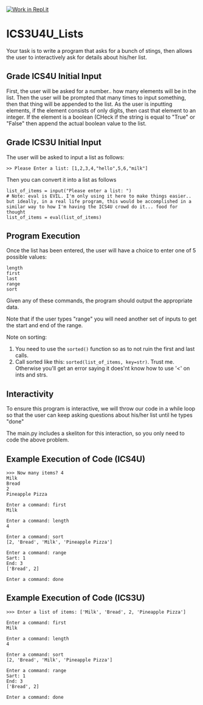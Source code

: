 [![Work in Repl.it](https://classroom.github.com/assets/work-in-replit-14baed9a392b3a25080506f3b7b6d57f295ec2978f6f33ec97e36a161684cbe9.svg)](https://classroom.github.com/online_ide?assignment_repo_id=4203737&assignment_repo_type=AssignmentRepo)
# ICS3U4U_Lists

Your task is to write a program that asks for a bunch of stings, then allows the user to interactively ask for details about his/her list.

## Grade ICS4U Initial Input
First, the user will be asked for a number.. how many elements will be in the list.
Then the user will be prompted that many times to input something, then that thing will be appended to the list.
As the user is inputting elements, if the element consists of only digits, then cast that element to an integer. If the element is a boolean (CHeck if the string is equal to "True" or "False" then append the actual boolean value to the list.

## Grade ICS3U Initial Input
The user will be asked to input a list as follows:
```
>> Please Enter a list: [1,2,3,4,"hello",5,6,"milk"]
```
Then you can convert it into a list as follows
```
list_of_items = input("Please enter a list: ")
# Note: eval is EVIL. I'm only using it here to make things easier.. but ideally, in a real life program, this would be accomplished in a similar way to how I'm having the ICS4U crowd do it... food for thought
list_of_items = eval(list_of_items)
```

## Program Execution
Once the list has been entered, the user will have a choice to enter one of 5 possible values:
```
length
first
last
range
sort
```

Given any of these commands, the program should output the appropriate data. 

Note that if the user types "range" you will need another set of inputs to get the start and end of the range.

Note on sorting: 
1. You need to use the ```sorted()``` function so as to not ruin the first and last calls.
2. Call sorted like this: ```sorted(list_of_items, key=str)```. Trust me. Otherwise you'll get an error saying it does'nt know how to use '<' on ints and strs.

## Interactivity
To ensure this program is interactive, we will throw our code in a while loop so that the user can keep asking questions about his/her list until he types "done"

The main.py includes a skeliton for this interaction, so you only need to code the above problem.

## Example Execution of Code (ICS4U)
```
>>> Now many items? 4
Milk
Bread
2
Pineapple Pizza

Enter a command: first
Milk

Enter a command: length
4

Enter a command: sort
[2, 'Bread', 'Milk', 'Pineapple Pizza']

Enter a command: range
Sart: 1
End: 3
['Bread', 2]

Enter a command: done
```

## Example Execution of Code (ICS3U)
```
>>> Enter a list of items: ['Milk', 'Bread', 2, 'Pineapple Pizza']

Enter a command: first
Milk

Enter a command: length
4

Enter a command: sort
[2, 'Bread', 'Milk', 'Pineapple Pizza']

Enter a command: range
Sart: 1
End: 3
['Bread', 2]

Enter a command: done
```

